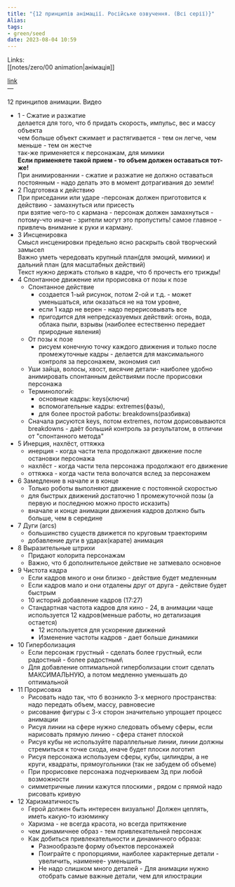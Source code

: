 ```yaml
---
title: "{12 принципів анімації. Російське озвучення. (Всі серії)}"
Alias: 
tags:
- green/seed
date: 2023-08-04 10:59
---
```

Links:  
[[notes/zero/00 animation|анімація]]

[link](https://youtu.be/LcoDiK2a_oM)  
— 

12 принципов анимации. Видео 
- 1 - Сжатие и разжатие  
	делается для того, что б придать скорость, импульс, вес и массу объекта  
	чем больше объект сжимает и растягивается - тем он легче, чем меньше - тем он жестче  
	так-же применяется к персонажам, для мимики  
	**Если применяете такой прием - то объем должен оставаться тот-же!**  
	При анимированнии - сжатие и разжатие не должно оставаться постоянным - надо делать это в момент дотрагивания до земли! 
- 2 Подготовка к действию  
	При приседании или ударе  -персонаж должен приготовится к действию - замахнуться или присесть  
	при взятие чего-то с кармана  - персонаж должен замахнуться - потому-что иначе - зрители могут это пропустить! самое главное - привлечь внимание к руки и карману.
- 3 Инсценировка  
	Смысл инсценировки предельно ясно раскрыть свой творческий замысел  
	Важно уметь чередовать крупный план(для эмоций, мимики) и дальний план (для масштабных действий)  
	Текст нужно держать столько в кадре, что б прочесть его трижды!
- 4 Спонтанное движение или прорисовка от позы к позе
	- Спонтанное действие 
		- создается 1-ый рисунок, потом 2-ой и т.д. - может уменьшаться, или оказаться не на том уровне, 
		- если 1 кадр не верен - надо перерисовывать все 
		- пригодится для непредсказуемых действий: огонь, вода, облака пыли, взрывы (наиболее естественно передает природные явления)
	- От позы к позе
		- рисуем конечную точку каждого движения и только после промежуточные кадры - делается для максимального контроля за персонажем, экономия сил
	- Уши зайца, волосы, хвост, висячие детали-  наиболее удобно анимировать спонтанным действиями после прорисовки персонажа 
	- Терминологий: 
		- основные кадры: keys(ключи) 
		- вспомогательные кадры: extremes(фазы), 
		- для более простой работы: breakdowns(разбивка)
	- Сначала рисуются keys, потом extremes, потом дорисовываются breakdowns - даёт больший контроль за результатом, в отличии от "спонтанного метода"
- 5 Инерция, нахлёст, оттяжка
	- инерция - когда части тела продолжают движение после остановки персонажа
	- нахлёст - когда части тела персонажа продолжают его движение 
	- оттяжка - когда части тела волочатся вслед за персонажем
- 6 Замедление в начале и в конце
	- Только роботы выполняют движение с постоянной скоростью
	- для быстрых движений достаточно 1 промежуточной позы (а первую и последнюю можно просто исказить)
	- вначале и конце анимации движения кадров должно быть больше, чем в середине
- 7 Дуги (arcs)
	- большинство существ движется по круговым траекториям
	- добавление дуги в ударах(карате) анимация
- 8 Выразительные штрихи
	- Придают колорита персонажам
	- Важно, что б дополнительное действие не затмевало основное
- 9 Чистота кадра
	- Если кадров много и они близко - действие будет медленным
	- Если кадров мало и они отдалены друг от друга - действие будет быстрым
	- 10 историй добавление кадров (17:27)
	- Стандартная частота кадров для кино - 24, в анимации чаще используется 12 кадров(меньше работы, но детализация остается)
		- 12 используется для ускорение движений
		- Изменение частоты кадров - дает больше динамики
- 10 Гиперболизация
	- Если персонаж грустный - сделать более грустный, если радостный - более радостным\
	- Для добавление оптимальной гиперболизации стоит сделать МАКСИМАЛЬНУЮ, а потом медленно уменьшать до оптимальной
- 11 Прорисовка
	- Рисовать надо так, что б возникло 3-х мерного пространства: надо передать объем, массу, равновесие
	- рисование фигуры с 3-х сторон значительно упрощает процесс анимации
	- Рисуя линии на сфере нужно следовать объему сферы, если нарисовать прямую линию - сфера станет плоской
	- Рисуя кубы не используйте параллельные линии, линии должны стремиться к точке схода, иначе будет плоски логотип
	- Рисуя персонажа используем сферы, кубы, цилиндры, а не круги, квадраты, прямоугольники (так не забудем об объеме)
	- При прорисовке персонажа подчеркиваем 3д при любой возможности 
	- симметричные линии кажутся плоскими , рядом с прямой надо рисовать кривую
- 12 Харизматичность
	- Герой должен быть интересен визуально! Должен цеплять, иметь какую-то изюминку
	- Харизма - не всегда красота, но всегда притяжение
	- чем динамичнее образ - тем привлекательней персонаж
	- Как добиться привлекательности и динамичного образа:
		- Разнообразьте форму объектов персонажей 
		- Поиграйте с пропорциями, наиболее характерные детали - увеличить, наименее- уменьшить
		- Не надо слишком много деталей - Для анимации нужно отобрать самые важные детали, чем для илюстрации
